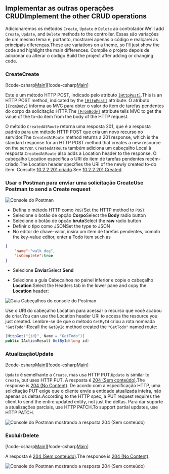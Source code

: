 ## <a name="implement-the-other-crud-operations"></a><span data-ttu-id="aa907-101">Implementar as outras operações CRUD</span><span class="sxs-lookup"><span data-stu-id="aa907-101">Implement the other CRUD operations</span></span>

<span data-ttu-id="aa907-102">Adicionaremos os métodos `Create`, `Update` e `Delete` ao controlador.</span><span class="sxs-lookup"><span data-stu-id="aa907-102">We'll add `Create`, `Update`, and `Delete` methods to the controller.</span></span> <span data-ttu-id="aa907-103">Essas são variações de um mesmo tema e, portanto, mostrarei apenas o código e realçarei as principais diferenças.</span><span class="sxs-lookup"><span data-stu-id="aa907-103">These are variations on a theme, so I'll just show the code and highlight the main differences.</span></span> <span data-ttu-id="aa907-104">Compile o projeto depois de adicionar ou alterar o código.</span><span class="sxs-lookup"><span data-stu-id="aa907-104">Build the project after adding or changing code.</span></span>

### <a name="create"></a><span data-ttu-id="aa907-105">Create</span><span class="sxs-lookup"><span data-stu-id="aa907-105">Create</span></span>

<span data-ttu-id="aa907-106">[!code-csharp[Main](../../tutorials/first-web-api/sample/TodoApi/Controllers/TodoController.cs?name=snippet_Create)]</span><span class="sxs-lookup"><span data-stu-id="aa907-106">[!code-csharp[Main](../../tutorials/first-web-api/sample/TodoApi/Controllers/TodoController.cs?name=snippet_Create)]</span></span>

<span data-ttu-id="aa907-107">Este é um método HTTP POST, indicado pelo atributo [`[HttpPost]`](https://docs.microsoft.com/aspnet/core/api).</span><span class="sxs-lookup"><span data-stu-id="aa907-107">This is an HTTP POST method, indicated by the [`[HttpPost]`](https://docs.microsoft.com/aspnet/core/api) attribute.</span></span> <span data-ttu-id="aa907-108">O atributo [`[FromBody]`](https://docs.microsoft.com/aspnet/core/api) informa ao MVC para obter o valor do item de tarefas pendentes do corpo da solicitação HTTP.</span><span class="sxs-lookup"><span data-stu-id="aa907-108">The [`[FromBody]`](https://docs.microsoft.com/aspnet/core/api) attribute tells MVC to get the value of the to-do item from the body of the HTTP request.</span></span>

<span data-ttu-id="aa907-109">O método `CreatedAtRoute` retorna uma resposta 201, que é a resposta padrão para um método HTTP POST que cria um novo recurso no servidor.</span><span class="sxs-lookup"><span data-stu-id="aa907-109">The `CreatedAtRoute` method returns a 201 response, which is the standard response for an HTTP POST method that creates a new resource on the server.</span></span> <span data-ttu-id="aa907-110">`CreatedAtRoute` também adiciona um cabeçalho Local à resposta.</span><span class="sxs-lookup"><span data-stu-id="aa907-110">`CreatedAtRoute` also adds a Location header to the response.</span></span> <span data-ttu-id="aa907-111">O cabeçalho Location especifica o URI do item de tarefas pendentes recém-criado.</span><span class="sxs-lookup"><span data-stu-id="aa907-111">The Location header specifies the URI of the newly created to-do item.</span></span> <span data-ttu-id="aa907-112">Consulte [10.2.2 201 criado](http://www.w3.org/Protocols/rfc2616/rfc2616-sec10.html).</span><span class="sxs-lookup"><span data-stu-id="aa907-112">See [10.2.2 201 Created](http://www.w3.org/Protocols/rfc2616/rfc2616-sec10.html).</span></span>

### <a name="use-postman-to-send-a-create-request"></a><span data-ttu-id="aa907-113">Usar o Postman para enviar uma solicitação Create</span><span class="sxs-lookup"><span data-stu-id="aa907-113">Use Postman to send a Create request</span></span>

![Console do Postman](../../tutorials/first-web-api/_static/pmc.png)

* <span data-ttu-id="aa907-115">Defina o método HTTP como `POST`</span><span class="sxs-lookup"><span data-stu-id="aa907-115">Set the HTTP method to `POST`</span></span>
* <span data-ttu-id="aa907-116">Selecione o botão de opção **Corpo**</span><span class="sxs-lookup"><span data-stu-id="aa907-116">Select the **Body** radio button</span></span>
* <span data-ttu-id="aa907-117">Selecione o botão de opção **bruto**</span><span class="sxs-lookup"><span data-stu-id="aa907-117">Select the **raw** radio button</span></span>
* <span data-ttu-id="aa907-118">Definir o tipo como JSON</span><span class="sxs-lookup"><span data-stu-id="aa907-118">Set the type to JSON</span></span>
* <span data-ttu-id="aa907-119">No editor de chave-valor, insira um item de tarefas pendentes, como</span><span class="sxs-lookup"><span data-stu-id="aa907-119">In the key-value editor, enter a Todo item such as</span></span> 

```json
{
    "name":"walk dog",
    "isComplete":true
}
```

* <span data-ttu-id="aa907-120">Selecione **Enviar**</span><span class="sxs-lookup"><span data-stu-id="aa907-120">Select **Send**</span></span>

* <span data-ttu-id="aa907-121">Selecione a guia Cabeçalhos no painel inferior e copie o cabeçalho **Location**:</span><span class="sxs-lookup"><span data-stu-id="aa907-121">Select the Headers tab in the lower pane and copy the **Location** header:</span></span>

![Guia Cabeçalhos do console do Postman](../../tutorials/first-web-api/_static/pmget.png)

<span data-ttu-id="aa907-123">Use o URI do cabeçalho Location para acessar o recurso que você acabou de criar.</span><span class="sxs-lookup"><span data-stu-id="aa907-123">You can use the Location header URI to access the resource you just created.</span></span> <span data-ttu-id="aa907-124">Lembre-se de que o método `GetById` criou a rota nomeada `"GetTodo"`:</span><span class="sxs-lookup"><span data-stu-id="aa907-124">Recall the `GetById` method created the `"GetTodo"` named route:</span></span>

```csharp
[HttpGet("{id}", Name = "GetTodo")]
public IActionResult GetById(long id)
```

### <a name="update"></a><span data-ttu-id="aa907-125">Atualização</span><span class="sxs-lookup"><span data-stu-id="aa907-125">Update</span></span>

<span data-ttu-id="aa907-126">[!code-csharp[Main](../../tutorials/first-web-api/sample/TodoApi/Controllers/TodoController.cs?name=snippet_Update)]</span><span class="sxs-lookup"><span data-stu-id="aa907-126">[!code-csharp[Main](../../tutorials/first-web-api/sample/TodoApi/Controllers/TodoController.cs?name=snippet_Update)]</span></span>

<span data-ttu-id="aa907-127">`Update` é semelhante a `Create`, mas usa HTTP PUT.</span><span class="sxs-lookup"><span data-stu-id="aa907-127">`Update` is similar to `Create`, but uses HTTP PUT.</span></span> <span data-ttu-id="aa907-128">A resposta é [204 (Sem conteúdo)](http://www.w3.org/Protocols/rfc2616/rfc2616-sec9.html).</span><span class="sxs-lookup"><span data-stu-id="aa907-128">The response is [204 (No Content)](http://www.w3.org/Protocols/rfc2616/rfc2616-sec9.html).</span></span> <span data-ttu-id="aa907-129">De acordo com a especificação HTTP, uma solicitação PUT exige que o cliente envie a entidade atualizada inteira, não apenas os deltas.</span><span class="sxs-lookup"><span data-stu-id="aa907-129">According to the HTTP spec, a PUT request requires the client to send the entire updated entity, not just the deltas.</span></span> <span data-ttu-id="aa907-130">Para dar suporte a atualizações parciais, use HTTP PATCH.</span><span class="sxs-lookup"><span data-stu-id="aa907-130">To support partial updates, use HTTP PATCH.</span></span>

![Console do Postman mostrando a resposta 204 (Sem conteúdo)](../../tutorials/first-web-api/_static/pmcput.png)

### <a name="delete"></a><span data-ttu-id="aa907-132">Excluir</span><span class="sxs-lookup"><span data-stu-id="aa907-132">Delete</span></span>

<span data-ttu-id="aa907-133">[!code-csharp[Main](../../tutorials/first-web-api/sample/TodoApi/Controllers/TodoController.cs?name=snippet_Delete)]</span><span class="sxs-lookup"><span data-stu-id="aa907-133">[!code-csharp[Main](../../tutorials/first-web-api/sample/TodoApi/Controllers/TodoController.cs?name=snippet_Delete)]</span></span>

<span data-ttu-id="aa907-134">A resposta é [204 (Sem conteúdo)](http://www.w3.org/Protocols/rfc2616/rfc2616-sec9.html).</span><span class="sxs-lookup"><span data-stu-id="aa907-134">The response is [204 (No Content)](http://www.w3.org/Protocols/rfc2616/rfc2616-sec9.html).</span></span>

![Console do Postman mostrando a resposta 204 (Sem conteúdo)](../../tutorials/first-web-api/_static/pmd.png)
